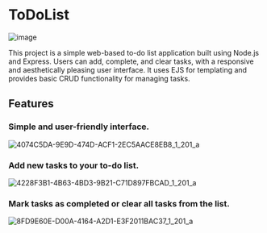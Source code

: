 # ToDoList

![image](https://github.com/Mohamed-Fiyaz/ToDoList/assets/124451741/328ec577-23b1-4c0c-9d0d-8630301089bf)

This project is a simple web-based to-do list application built using Node.js and Express. Users can add, complete, and clear tasks, with a responsive and aesthetically pleasing user interface. It uses EJS for templating and provides basic CRUD functionality for managing tasks.

## Features

### Simple and user-friendly interface.

![4074C5DA-9E9D-474D-ACF1-2EC5AACE8EB8_1_201_a](https://github.com/Mohamed-Fiyaz/ToDoList/assets/124451741/76a5f623-3c9e-4c50-835a-4903a8bc679d)

### Add new tasks to your to-do list.

![4228F3B1-4B63-4BD3-9B21-C71D897FBCAD_1_201_a](https://github.com/Mohamed-Fiyaz/ToDoList/assets/124451741/5b00c26a-b079-4d08-9d35-20b1ff7dccd1)

### Mark tasks as completed or clear all tasks from the list.

![8FD9E60E-D00A-4164-A2D1-E3F2011BAC37_1_201_a](https://github.com/Mohamed-Fiyaz/ToDoList/assets/124451741/f651a5db-234f-4a90-9bfe-00345d65b3c5)
